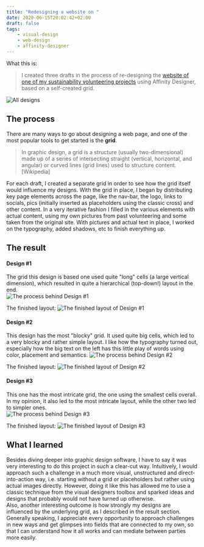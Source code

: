 ```yaml
---
title: "Redesigning a website on "
date: 2020-06-15T20:02:42+02:00
draft: false
tags:
    - visual-design
    - web-design
    - affinity-designer
---
```


What this is:
> I created three drafts in the process of re-designing the [website of one of my sustainability volunteering projects](https://unterwasserwelten.org/) using Affinity Designer, based on a self-created grid.

![All designs](/web-uww/AlleZusammen.png)


## The process
There are many ways to go about designing a web page, and one of the most popular tools to get started is the **grid**. 
> In graphic design, a grid is a structure (usually two-dimensional) made up of a series of intersecting straight (vertical, horizontal, and angular) or curved lines (grid lines) used to structure content. [Wikipedia]

For each draft, I created a separate grid in order to see how the grid itself would influence my designs. With the grid in place, I began by distributing key page elements across the page, like the nav-bar, the logo, links to socials, pics (initially inserted as placeholders using the classic cross) and other content. In a very iterative fashion I filled in the various elements with actual content, using my own pictures from past volunteering and some taken from the original site. With pictures and actual text in place, I worked on the typography, added shadows, etc to finish everything up.

## The result
#### Design #1
The grid this design is based one used quite "long" cells (a large vertical dimension), which resulted in quite a hierarchical (top-down!) layout in the end.  
![The process behind Design #1](/web-uww/1process.gif)

The finished layout:
![The finished layout of Design #1](/web-uww/1.png)

#### Design #2
This design has the most "blocky" grid. It used quite big cells, which led to a very blocky and rather simple layout. I like how the typography turned out, especially how the big text on the left has this little play of words using color, placement and semantics.
![The process behind Design #2](/web-uww/2process.gif)

The finished layout:
![The finished layout of Design #2](/web-uww/2.png)

#### Design #3
This one has the most intricate grid, the one using the smallest cells overall. In my opinion, it also led to the most intricate layout, while the other two led to simpler ones.   
![The process behind Design #3](/web-uww/3process.gif)

The finished layout:
![The finished layout of Design #3](/web-uww/3.png)



## What I learned
Besides diving deeper into graphic design software, I have to say it was very interesting to do this project in such a clear-cut way. Intuitively, I would approach such a challenge in a much more visual, unstructured and direct-into-action way, i.e. starting without a grid or placeholders but rather using actual images directly. However, doing it like this has allowed me to use a classic technique from the visual designers toolbox and sparked ideas and designs that probably would not have turned up otherwise.  
Also, another interesting outcome is how strongly my designs are influenced by the underlying grid, as I described in the result section. Generally speaking, I appreciate every opportunity to approach challenges in new ways and get glimpses into fields that are connected to my own, so that I can understand how it all works and can mediate between parties more easily.